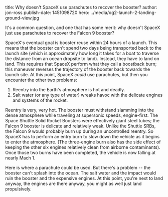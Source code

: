 title: Why doesn't SpaceX use parachutes to recover the booster?
author: jon-ross
publish-date: 1451098720
hero: ../media/og2-launch-2-landing-ground-view.jpg

It's a common question, and one that has some merit: why doesn't
SpaceX just use parachutes to recover the Falcon 9 booster?

SpaceX's eventual goal is booster reuse within 24 hours of a
launch. This means that the booster can't spend two days being
transported back to the launch site (which is approximately how long
it takes for a boat to traverse the distance from an ocean dropsite to
land). Instead, they have to land on land. This requires that SpaceX
perform what they call a boostback burn; this maneuver reverses the
trajectory of the booster back towards the launch site. At this point,
SpaceX _could_ use parachutes, but then you encounter the other two
problems:

1. Reentry into the Earth's atmosphere is hot and deadly.
2. Salt water (or any type of water) wreaks havoc with the delicate
engines and systems of the rocket.

Reentry is very, very hot. The booster must withstand slamming into
the dense atmosphere while traveling at supersonic speeds,
engine-first. The Space Shuttle Solid Rocket Boosters were effectively
giant steel tubes; the Falcon 9 booster is delicate and relatively
weak. Unlike the Shuttle SRBs, the Falcon 9 would probably burn up
during an uncontrolled reentry. So SpaceX has to perform an entry burn
to slow down the vehicle as it begins to enter the atmosphere. (The
three-engine burn also has the side effect of keeping the other six
engines relatively clean from airborne contaminants). Once those two
burns have been completed, the vehicle is now falling at nearly
Mach 1.

Here is where a parachute could be used. But there's a problem -- the
booster can't splash into the ocean. The salt water and the impact
would ruin the booster and the expensive engines. At this point,
you're next to land anyway, the engines are there anyway, you might as
well just land propulsively.
